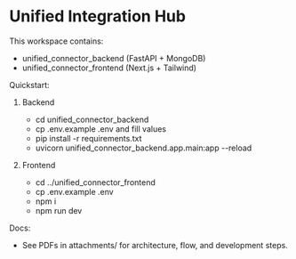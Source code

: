 # Unified Integration Hub

This workspace contains:
- unified_connector_backend (FastAPI + MongoDB)
- unified_connector_frontend (Next.js + Tailwind)

Quickstart:
1) Backend
   - cd unified_connector_backend
   - cp .env.example .env and fill values
   - pip install -r requirements.txt
   - uvicorn unified_connector_backend.app.main:app --reload

2) Frontend
   - cd ../unified_connector_frontend
   - cp .env.example .env
   - npm i
   - npm run dev

Docs:
- See PDFs in attachments/ for architecture, flow, and development steps.